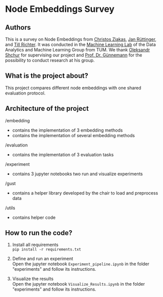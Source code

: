 # Node Embeddings Survey

## Authors
This is a survey on Node Embeddings from [Christos Ziakas](https://www.linkedin.com/in/christos-ziakas-5783079a/), [Jan Rüttinger](https://github.com/JanRuettinger), and [Till Richter](https://www.linkedin.com/in/till-richter-659334157/). It was conducted in the [Machine Learning Lab](https://www.in.tum.de/en/daml/teaching/machine-learning-lab/) of the Data Analytics and Machine Learning Group from TUM.
We thank [Oleksandr Shchur](https://www.in.tum.de/en/daml/team/oleksandr-shchur/) for supervising our project and [Prof. Dr. Günnemann](https://www.in.tum.de/en/daml/team/damlguennemann/) for the possibility to conduct research at his group.

## What is the project about?
This project compares different node embeddings with one shared evaluation protocol.

## Architecture of the project

/embedding
- contains the implementation of 3 embedding methods
- contains the implementation of several embedding methods

/evaluation
- contains the implementation of 3 evaluation tasks

/experiment
- contains 3 jupyter notebooks two run and visualize experiments

/gust
- contains a helper library developed by the chair to load and preprocess data

/utils
- contains helper code

## How to run the code?
1. Install all requirements  
`pip install -r requirements.txt`

2. Define and run an experiment  
Open the jupyter notebook `Experiment_pipeline.ipynb` in the folder "experiments" and follow its instructions.

3. Visualize the results  
Open the jupyter notebook `Visualize_Results.ipynb` in the folder "experiments" and follow its instructions.
